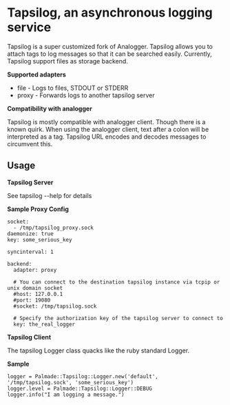 # Tapsilog, an asynchronous logging service

  Tapsilog is a super customized fork of Analogger. Tapsilog allows you to attach tags to log messages so that it can be searched easily.
  Currently, Tapsilog support files as storage backend.

**Supported adapters**
  
  - file - Logs to files, STDOUT or STDERR
  - proxy - Forwards logs to another tapsilog server

**Compatibility with analogger**

  Tapsilog is mostly compatible with analogger client. Though there is a known quirk.
  When using the analogger client, text after a colon will be interpreted as a tag.
  Tapsilog URL encodes and decodes messages to circumvent this.
 
## Usage

**Tapsilog Server**
  
  See tapsilog --help for details 


**Sample Proxy Config**

    socket:
      - /tmp/tapsilog_proxy.sock
    daemonize: true
    key: some_serious_key

    syncinterval: 1

    backend:
      adapter: proxy

      # You can connect to the destination tapsilog instance via tcpip or unix domain socket
      #host: 127.0.0.1
      #port: 19080
      #socket: /tmp/tapsilog.sock

      # Specify the authorization key of the tapsilog server to connect to
      key: the_real_logger

**Tapsilog Client**

  The tapsilog Logger class quacks like the ruby standard Logger.

**Sample**

    logger = Palmade::Tapsilog::Logger.new('default', '/tmp/tapsilog.sock', 'some_serious_key')
    logger.level = Palmade::Tapsilog::Logger::DEBUG
    logger.info("I am logging a message.")

